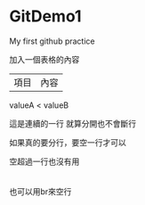GitDemo1
========

My first github practice

加入一個表格的內容

<table>
<tr>
<td>項目</td>
<td>內容</td>
</tr>

</table>

valueA < valueB

這是連續的一行
就算分開也不會斷行

如果真的要分行，要空一行才可以


空超過一行也沒有用
<br/> <br/> <br/>
也可以用br來空行
